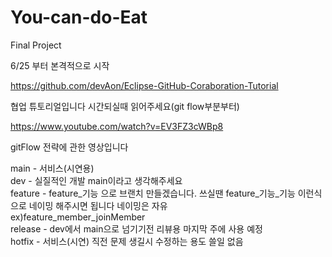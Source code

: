 # You-can-do-Eat
Final Project

6/25 부터 본격적으로 시작

https://github.com/devAon/Eclipse-GitHub-Coraboration-Tutorial

협업 튜토리얼입니다 시간되실때 읽어주세요(git flow부분부터)  

https://www.youtube.com/watch?v=EV3FZ3cWBp8

gitFlow 전략에 관한 영상입니다

main - 서비스(시연용)  
dev - 실질적인 개발 main이라고 생각해주세요  
feature - feature_기능 으로 브랜치 만들겠습니다. 쓰실땐 feature_기능_기능 이런식으로 네이밍 해주시면 됩니다 네이밍은 자유  
          ex)feature_member_joinMember  
release - dev에서 main으로 넘기기전 리뷰용 마지막 주에 사용 예정   
hotfix - 서비스(시연) 직전 문제 생길시 수정하는 용도 쓸일 없음  
